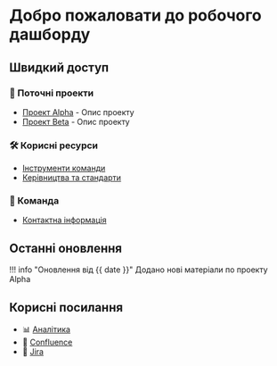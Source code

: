 # Добро пожаловати до робочого дашборду

## Швидкий доступ

### 🚀 Поточні проекти
- [Проект Alpha](projects/project-alpha.md) - Опис проекту
- [Проект Beta](projects/project-beta.md) - Опис проекту

### 🛠️ Корисні ресурси
- [Інструменти команди](resources/tools.md)
- [Керівництва та стандарти](resources/guidelines.md)

### 👥 Команда
- [Контактна інформація](team/contacts.md)

## Останні оновлення

!!! info "Оновлення від {{ date }}"
    Додано нові матеріали по проекту Alpha

## Корисні посилання

- 📊 [Аналітика](https://analytics.example.com)
- 📝 [Confluence](https://confluence.example.com)
- 🎯 [Jira](https://jira.example.com)
